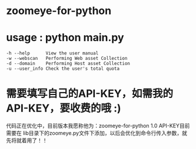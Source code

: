 # zoomeye-for-python

# usage : python main.py
    -h --help      View the user manual
    -w --webscan   Performing Web asset Collection
    -d --domain    Performing Host asset Collection
    -u --user_info Check the user's total quota
    
# 需要填写自己的API-KEY，如需我的API-KEY，要收费的哦 :)
代码正在优化中，目前版本我愿称他为：zoomeye-for-python 1.0
API-KEY目前需要在 lib目录下的zoomeye.py文件下添加，以后会优化到命令行传入参数，就先将就着用了！！

